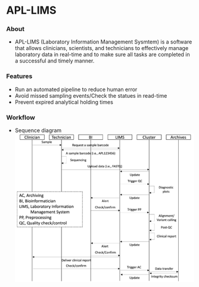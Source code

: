 # APL-LIMS
### About
 * APL-LIMS (Laboratory Information Management Sysmtem) is a software that allows clinicians, scientists, and technicians to effectively manage laboratory data in real-time and to make sure all tasks are completed in a successful and timely manner. 

### Features
 * Run an automated pipeline to reduce human error
 * Avoid missed sampling events/Check the statues in read-time
 * Prevent expired analytical holding times

### Workflow
 * Sequence diagram   ![Sequence diagram](./imgs/LIMS_UML.png)

